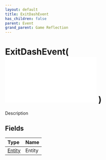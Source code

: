 ```yaml
---
layout: default
title: ExitDashEvent
has_children: false
parent: Event
grand_parent: Game Reflection
---
```

# ExitDashEvent( ![ EntityEventBase ](/game-reflection/events/entity_event_base.md) )
Description 

## Fields
| Type | Name |
|:-------------|:--------------|
| [Entity](/game-reflection/classes/entity.md) | Entity |
